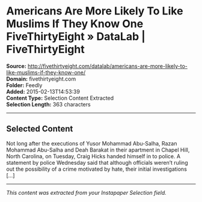# Americans Are More Likely To Like Muslims If They Know One FiveThirtyEight » DataLab | FiveThirtyEight

**Source:** http://fivethirtyeight.com/datalab/americans-are-more-likely-to-like-muslims-if-they-know-one/  
**Domain:** fivethirtyeight.com  
**Folder:** Feedly  
**Added:** 2015-02-13T14:53:39  
**Content Type:** Selection Content Extracted  
**Selection Length:** 363 characters  


---

## Selected Content

Not long after the executions of Yusor Mohammad Abu-Salha, Razan Mohammad Abu-Salha and Deah Barakat in their apartment in Chapel Hill, North Carolina, on Tuesday, Craig Hicks handed himself in to police. A statement by police Wednesday said that although officials weren’t ruling out the possibility of a crime motivated by hate, their initial investigations […]

---

*This content was extracted from your Instapaper Selection field.*
